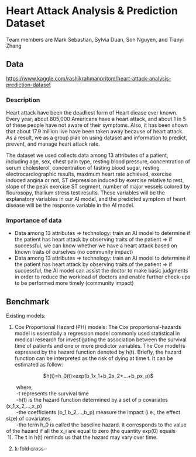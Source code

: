 # Heart Attack Analysis & Prediction Dataset
Team members are Mark Sebastian, Sylvia Duan, Son Nguyen, and Tianyi Zhang
## Data
https://www.kaggle.com/rashikrahmanpritom/heart-attack-analysis-prediction-dataset
### Description
Heart attack have been the deadliest form of Heart diease ever known. Every year, about 805,000 Americans have a heart attack, and about 1 in 5 of these people have not aware of their symptoms. Also, it has been shown that about 17.9 million live have been taken away because of heart attack. As a result, we as a group plan on using dataset and information to predict, prevent, and manage heart attack rate.<br />

The dataset we used collects data among 13 attributes of a patient, including age, sex, chest pain type, resting blood pressure, concentration of serum cholesterol, concentration of fasting blood sugar, resting electrocardiographic results, maximum heart rate achieved, exercise induced angina or not, ST depression induced by exercise relative to rest, slope of the peak exercise ST segment, number of major vessels colored by flourosopy, thallium stress test results. These variables will be the explanatory variables in our AI model, and the predicted symptom of heart disease will be the response variable in the AI model.
### Importance of data
- Data among 13 attributes => technology: train an AI model to determine if the patient has heart attack by observing traits of the patient => if successful, we can know whether we have a heart attack based on known traits of ourselves (no community impact)
- Data among 13 attributes => technology: train an AI model to determine if the patient has heart attack by observing traits of the patient => if successful, the AI model can assist the doctor to make basic judgments in order to reduce the workload of doctors and enable further check-ups to be performed more timely (community impact)
## Benchmark
Existing models:
1. Cox Proportional Hazard (PH) models: The Cox proportional-hazards model is essentially a regression model commonly used statistical in medical research for investigating the association between the survival time of patients and one or more predictor variables. The Cox model is expressed by the hazard function denoted by h(t). Briefly, the hazard function can be interpreted as the risk of dying at time t. It can be estimated as follow:

<p align="center">
$h(t)=h_0(t)×exp(b_1x_1+b_2x_2+...+b_px_p)$
</p>

&nbsp; &nbsp; &nbsp; &nbsp;where,<br/>
&nbsp; &nbsp; &nbsp; &nbsp;-t represents the survival time<br/>
&nbsp; &nbsp; &nbsp; &nbsp;-h(t) is the hazard function determined by a set of p covariates (x_1,x_2,...,x_p)<br/>
&nbsp; &nbsp; &nbsp; &nbsp;-the coefficients (b_1,b_2,...,b_p) measure the impact (i.e., the effect size) of covariates<br/>
&nbsp; &nbsp; &nbsp; &nbsp;-the term h_0 is called the baseline hazard. It corresponds to the value of the hazard if all the x_i are equal to zero (the quantity exp(0) equals &nbsp; &nbsp; &nbsp; &nbsp;1). The **t** in h(t) reminds us that the hazard may vary over time.


2. k-fold cross-
